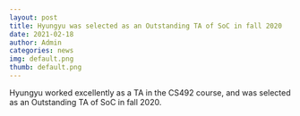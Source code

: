 ```yaml
---
layout: post
title: Hyungyu was selected as an Outstanding TA of SoC in fall 2020
date: 2021-02-18
author: Admin
categories: news
img: default.png
thumb: default.png
---
```


Hyungyu worked excellently as a TA in the CS492 course, and was selected as an Outstanding TA of SoC in fall 2020.
